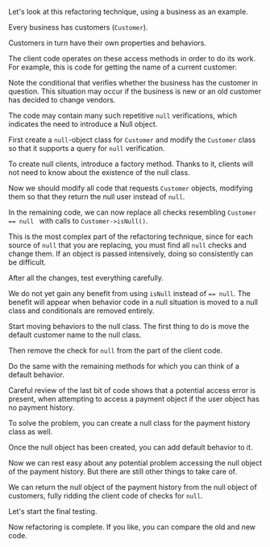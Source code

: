 Let's look at this refactoring technique, using a business as an example.

Every business has customers (<code>Customer</code>).

Customers in turn have their own properties and behaviors.

The client code operates on these access methods in order to do its work. For example, this is code for getting the name of a current customer:

Note the conditional that verifies whether the business has the customer in question. This situation may occur if the business is new or an old customer has decided to change vendors.

The code may contain many such repetitive <code>null</code> verifications, which indicates the need to introduce a Null object.

First create a <code>null</code>-object class for <code>Customer</code> and modify the <code>Customer</code> class so that it supports a query for <code>null</code> verification.

To create null clients, introduce a factory method. Thanks to it, clients will not need to know about the existence of the null class.

Now we should modify all code that requests <code>Customer</code> objects, modifying them so that they return the null user instead of <code>null</code>.

In the remaining code, we can now replace all checks resembling <code>Customer == null </code> with calls to <code>Customer->isNull()</code>.

This is the most complex part of the refactoring technique, since for each source of <code>null</code> that you are replacing, you must find all <code>null</code> checks and change them. If an object is passed intensively, doing so consistently can be difficult.

After all the changes, test everything carefully.

We do not yet gain any benefit from using <code>isNull</code> instead of <code>== null</code>. The benefit will appear when behavior code in a null situation is moved to a null class and conditionals are removed entirely.

Start moving behaviors to the null class. The first thing to do is move the default customer name to the null class.

Then remove the check for <code>null</code> from the part of the client code.

Do the same with the remaining methods for which you can think of a default behavior.

Careful review of the last bit of code shows that a potential access error is present, when attempting to access a payment object if the user object has no payment history.

To solve the problem, you can create a null class for the payment history class as well.

Once the null object has been created, you can add default behavior to it.

Now we can rest easy about any potential problem accessing the null object of the payment history. But there are still other things to take care of.

We can return the null object of the payment history from the null object of customers, fully ridding the client code of checks for <code>null</code>.

Let's start the final testing.

Now refactoring is complete. If you like, you can compare the old and new code.
